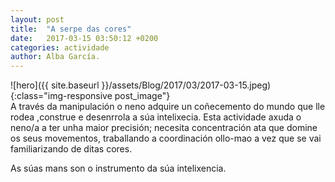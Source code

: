 ```yaml
---
layout: post
title:  "A serpe das cores"
date:   2017-03-15 03:50:12 +0200
categories: actividade
author: Alba García.
---
```

![hero]({{ site.baseurl }}/assets/Blog/2017/03/2017-03-15.jpeg){:class="img-responsive post_image"}
<br>
A través da manipulación o neno adquire un coñecemento do mundo que lle rodea ,construe e desenrrola a súa intelixecia.
Esta actividade axuda o neno/a a ter unha maior precisión; necesita concentración ata que domine os seus movementos, traballando a coordinación ollo-mao a vez que se vai familiarizando de ditas cores.

As súas mans son o instrumento da súa intelixencia.






